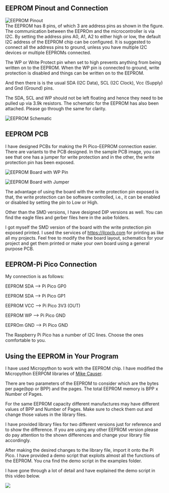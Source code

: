 ## EEPROM Pinout and Connection    
![EEPROM Pinout](https://www.instructables.com/files/orig/FTE/IJ63/KLZ5ZQQL/FTEIJ63KLZ5ZQQL.png?auto=webp&frame=1&fit=bounds&md=da8b40e15e23bf41789611a502991127)    
The EEPROM has 8 pins, of which 3 are address pins as shown in the figure. The communication between the EEPROm and the microcontroller is via I2C. By setting the address pins A0, A1, A2 to either high or low, the default I2C address of the EEPROM chip can be configured. It is suggested to connect all the address pins to ground, unless you have multiple I2C devices or multiple EEPROMs connected.   

The WP or Write Protect pin when set to high prevents anything from being written on to the EEPROM. When the WP pin is connected to ground, write protection is disabled and things can be written on to the EEPROM.   

And then there is is the usual SDA (I2C Data), SCL (I2C Clock), Vcc (Supply) and Gnd (Ground) pins.    

The SDA, SCL and WP should not be left floating and hence they need to be pulled up via 3.9k resistors. The schematic for the EEPROM has also been attached. Please go through the same for clarity.   

![EEPROM Schematic](https://www.instructables.com/files/orig/FNH/6HS1/KLZ5ZQWS/FNH6HS1KLZ5ZQWS.png?auto=webp&frame=1&fit=bounds&md=0fe458e58206d807f311a0e2c7566597)     


## EEPROM PCB    
I have designed PCBs for making the Pi Pico-EEPROM connection easier. There are variants to the PCB designed. In the sample PCB image, you can see that one has a jumper for write protection and in the other, the write protection pin has been exposed.    

![EEPROM Board with WP Pin](https://www.instructables.com/files/orig/FR6/WAGD/KLZ5ZQZ3/FR6WAGDKLZ5ZQZ3.png?auto=webp&frame=1&fit=bounds&md=4b38fe77ce233b54199531bbd923523f)     

![EEPROM Board with Jumper](https://www.instructables.com/files/orig/F4Z/VCQK/KLZ5ZQZ4/F4ZVCQKKLZ5ZQZ4.png?auto=webp&frame=1&fit=bounds&md=bb33e26b027c6034d00a73cf04d3dd52)     

The advantage of using the board with the write protection pin exposed is that, the write protection can be software controlled, i.e., it can be enabled or disabled by setting the pin to Low or High.   

Other than the SMD versions, I have designed DIP versions as well. You can find the eagle files and gerber files here in the aobe folders.   

I got myself the SMD version of the board with the write protection pin exposed printed. I used the services of https://jlcpcb.com for printing as like all my projects. Feel free to modify the the board layout, schematics for your project and get them printed or make your own board using a general purpose PCB.   


## EEPROM-Pi Pico Connection    
My connection is as follows:    

EEPROM SDA --> Pi Pico GP0    

EEPROM SDA --> Pi Pico GP1    

EEPROM VCC --> Pi Pico 3V3 (OUT)    

EEPROM WP --> Pi Pico GND    

EEPROm GND --> Pi Pico GND    

The Raspberry Pi Pico has a number of I2C lines. Choose the ones comfortable to you.    


## Using the EEPROM in Your Program   
I have used Micropython to work with the EEPROM chip. I have modified the Micropython EERPOM libraries of [Mike Causer](https://github.com/mcauser).      

There are two parameters of the EEPROM to consider which are the bytes per page(bpp or BPP) and the pages. The total EEPROM memory is BPP x Number of Pages.    

For the same EEPROM capacity different manufactures may have different values of BPP and Number of Pages. Make sure to check them out and change those values in the library files.    

I have provided library files for two different versions just for reference and to show the difference. If you are using any other EEPROM version please do pay attention to the shown differences and change your library file accordingly.    

After making the desired changes to the library file, import it onto the Pi Pico. I have provided a demo script that exploits almost all the functions of the EEPROM. You cna find the demo script in the examples folder.   

I have gone through a lot of detail and have explained the demo script in this video below.    

[![](http://img.youtube.com/vi/LSoozXsghZQ/0.jpg)](http://www.youtube.com/watch?v=LSoozXsghZQ "")    
